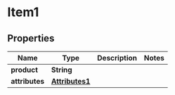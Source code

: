 

# Item1


## Properties

| Name | Type | Description | Notes |
|------------ | ------------- | ------------- | -------------|
|**product** | **String** |  |  |
|**attributes** | [**Attributes1**](Attributes1.md) |  |  |



